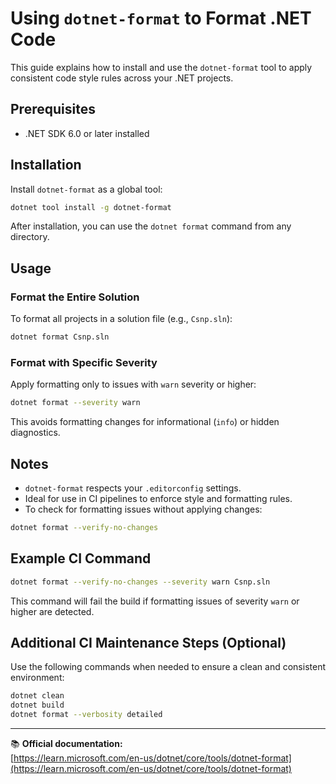 # Using `dotnet-format` to Format .NET Code

This guide explains how to install and use the `dotnet-format` tool to apply consistent code style rules across your .NET projects.

## Prerequisites

- .NET SDK 6.0 or later installed

## Installation

Install `dotnet-format` as a global tool:

```bash
dotnet tool install -g dotnet-format
```

After installation, you can use the `dotnet format` command from any directory.

## Usage

### Format the Entire Solution

To format all projects in a solution file (e.g., `Csnp.sln`):

```bash
dotnet format Csnp.sln
```

### Format with Specific Severity

Apply formatting only to issues with `warn` severity or higher:

```bash
dotnet format --severity warn
```

This avoids formatting changes for informational (`info`) or hidden diagnostics.

## Notes

- `dotnet-format` respects your `.editorconfig` settings.
- Ideal for use in CI pipelines to enforce style and formatting rules.
- To check for formatting issues without applying changes:

```bash
dotnet format --verify-no-changes
```

## Example CI Command

```bash
dotnet format --verify-no-changes --severity warn Csnp.sln
```

This command will fail the build if formatting issues of severity `warn` or higher are detected.

## Additional CI Maintenance Steps (Optional)

Use the following commands when needed to ensure a clean and consistent environment:

```bash
dotnet clean
dotnet build
dotnet format --verbosity detailed
```

---

📚 **Official documentation:**\
[https://learn.microsoft.com/en-us/dotnet/core/tools/dotnet-format](https://learn.microsoft.com/en-us/dotnet/core/tools/dotnet-format)
